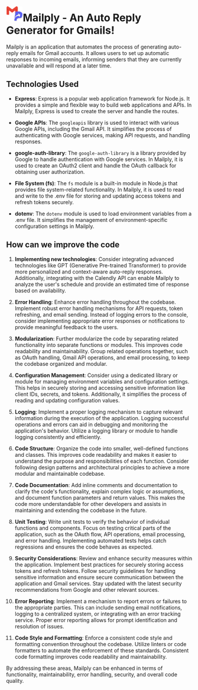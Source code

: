 
# <img src="assets/Mailply.png" alt="Mailply Logo" width="45">Mailply - An Auto Reply Generator for Gmails!

Mailply is an application that automates the process of generating auto-reply emails for Gmail accounts. It allows users to set up automatic responses to incoming emails, informing senders that they are currently unavailable and will respond at a later time.

## Technologies Used

- **Express**: Express is a popular web application framework for Node.js. It provides a simple and flexible way to build web applications and APIs. In Mailply, Express is used to create the server and handle the routes.

- **Google APIs**: The `googleapis` library is used to interact with various Google APIs, including the Gmail API. It simplifies the process of authenticating with Google services, making API requests, and handling responses.

- **google-auth-library**: The `google-auth-library` is a library provided by Google to handle authentication with Google services. In Mailply, it is used to create an OAuth2 client and handle the OAuth callback for obtaining user authorization.

- **File System (fs)**: The `fs` module is a built-in module in Node.js that provides file system-related functionality. In Mailply, it is used to read and write to the .env file for storing and updating access tokens and refresh tokens securely.

- **dotenv**: The `dotenv` module is used to load environment variables from a .env file. It simplifies the management of environment-specific configuration settings in Mailply.

## How can we improve the code

1. **Implementing new technologies**: Consider integrating advanced technologies like GPT (Generative Pre-trained Transformer) to provide more personalized and context-aware auto-reply responses. Additionally, integrating with the Calendly API can enable Mailply to analyze the user's schedule and provide an estimated time of response based on availability.

2. **Error Handling**: Enhance error handling throughout the codebase. Implement robust error handling mechanisms for API requests, token refreshing, and email sending. Instead of logging errors to the console, consider implementing appropriate error responses or notifications to provide meaningful feedback to the users.

3. **Modularization**: Further modularize the code by separating related functionality into separate functions or modules. This improves code readability and maintainability. Group related operations together, such as OAuth handling, Gmail API operations, and email processing, to keep the codebase organized and modular.

4. **Configuration Management**: Consider using a dedicated library or module for managing environment variables and configuration settings. This helps in securely storing and accessing sensitive information like client IDs, secrets, and tokens. Additionally, it simplifies the process of reading and updating configuration values.

5. **Logging**: Implement a proper logging mechanism to capture relevant information during the execution of the application. Logging successful operations and errors can aid in debugging and monitoring the application's behavior. Utilize a logging library or module to handle logging consistently and efficiently.

6. **Code Structure**: Organize the code into smaller, well-defined functions and classes. This improves code readability and makes it easier to understand the purpose and responsibilities of each function. Consider following design patterns and architectural principles to achieve a more modular and maintainable codebase.

7. **Code Documentation**: Add inline comments and documentation to clarify the code's functionality, explain complex logic or assumptions, and document function parameters and return values. This makes the code more understandable for other developers and assists in maintaining and extending the codebase in the future.

8. **Unit Testing**: Write unit tests to verify the behavior of individual functions and components. Focus on testing critical parts of the application, such as the OAuth flow, API operations, email processing, and error handling. Implementing automated tests helps catch regressions and ensures the code behaves as expected.

9. **Security Considerations**: Review and enhance security measures within the application. Implement best practices for securely storing access tokens and refresh tokens. Follow security guidelines for handling sensitive information and ensure secure communication between the application and Gmail services. Stay updated with the latest security recommendations from Google and other relevant sources.

10. **Error Reporting**: Implement a mechanism to report errors or failures to the appropriate parties. This can include sending email notifications, logging to a centralized system, or integrating with an error tracking service. Proper error reporting allows for prompt identification and resolution of issues.

11. **Code Style and Formatting**: Enforce a consistent code style and formatting convention throughout the codebase. Utilize linters or code formatters to automate the enforcement of these standards. Consistent code formatting improves code readability and maintainability.

By addressing these areas, Mailply can be enhanced in terms of functionality, maintainability, error handling, security, and overall code quality.
